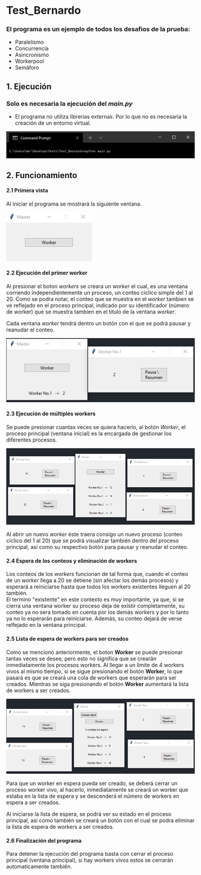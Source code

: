 # Test_Bernardo
### El programa es un ejemplo de todos los desafios de la prueba:  
* Paralelismo
* Concurrencia
* Asincronismo
* Workerpool
* Semáforo
## 1. Ejecución
### Solo es necesaria la ejecución del ***main.py***
* El programa no utiliza librerias externas. Por lo que no es necesaria la creación de un entorno virtual.  

![Ejecucion del programa en terminal](/doc/images/Ejecucion_en_terminal.png)

## 2. Funcionamiento
#### 2.1 Primera vista
Al iniciar el programa se mostrará la siguiente ventana.  

![Primera vista del programa](/doc/images/Vista1.png)

#### 2.2 Ejecución del primer worker 
Al presionar el boton *workers* se creara un *worker* el cual, es una ventana corriendo independientemente un proceso, un conteo cíclico simple del 1 al 20. Como se podra notar, el conteo que se muestra en el *worker* tambien se ve reflejado en el proceso principal, indicado por su identificador (número de worker) que se muestra tambien en el título de la ventana *worker*.

Cada ventana *worker* tendrá dentro un botón con el que se podrá pausar y reanudar el conteo.

![Iniciacion de worker1](/doc/images/Iniciacion%20de%20worker1.png)  

#### 2.3 Ejecución de múltiples workers
Se puede presionar cuantas veces se quiera hacerlo, al botón *Worker*, el proceso principal (ventana inicial) es la encargada de gestionar los diferentes procesos.  

![Multiples workers1](doc/images/Multiples_workers1.png)  

Al abrir un nuevo *worker* éste traera consigo un nuevo proceso (conteo ciclico del 1 al 20) que se podrá visualizar también dentro del proceso principal, así como su respectivo botón para pausar y reanudar el conteo.

#### 2.4 Espera de los conteos y eliminación de workers
Los conteos de los *workers* funcionan de tal forma que, cuando el conteo de un *worker* llega a 20 se detiene (sin afectar los demás procesos) y esperará a reiniciarse hasta que todos los workers existentes lleguen al 20 también.  
El termino "existente" en este contexto es muy importante, ya que, si se cierra una ventana worker su proceso deja de existir completamente, su conteo ya no sera tomado en cuenta por los demás workers y por lo tanto ya no lo esperarán para reiniciarse. Además, su conteo dejará de verse relfejado en la ventana principal.

#### 2.5 Lista de espera de workers para ser creados
Como se mencionó anteriormente, el boton **Worker** se puede presionar tantas veces se desee, pero esto no significa que se crearán inmediatamente los procesos workers. Al llegar a un limite de 4 workers vivos al mismo tiempo, si se sigue presionando el botón **Worker**, lo que pasará es que se creará una cola de workers que esperarán para ser creados. Mientras se siga presionando el botón **Worker** aumentará la lista de workers a ser creados.  

![Stack de workers a ser creados](/doc/images/Stack%20de%20workers.png)  

Para que un worker en espera pueda ser creado, se deberá cerrar un proceso worker vivo, al hacerlo, inmediatamente se creará un worker que estaba en la lista de espera y se descenderá el número de workers en espera a ser creados.

Al iniciarse la lista de espera, se podrá ver su estado en el proceso principal, asi como también se creará un botón con el cual se podra eliminar la lista de espera de workers a ser creados.

#### 2.6 Finalización del programa
Para detener la ejecución del programa basta con cerrar el proceso principal (ventana principal), si hay workers vivos estos se cerrarán automaticamente también.


